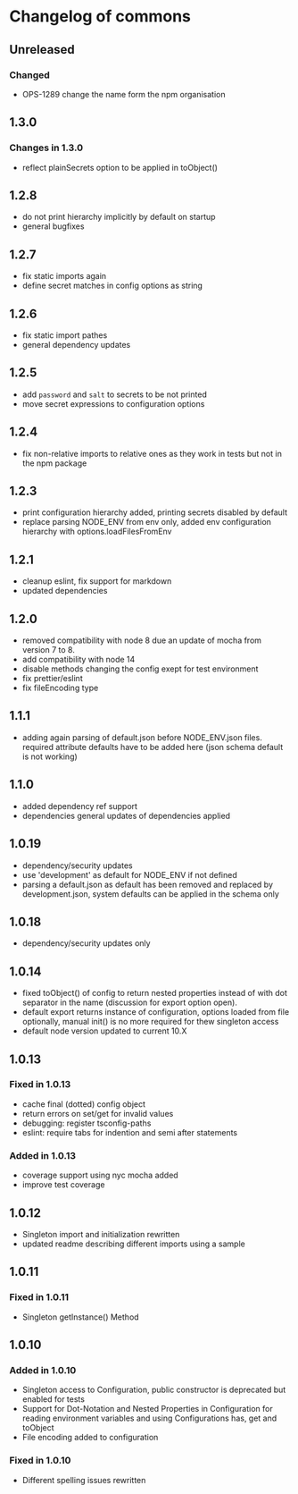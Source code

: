 # Changelog of commons

## Unreleased

### Changed
 - OPS-1289 change the name form the npm organisation

## 1.3.0

### Changes in 1.3.0

- reflect plainSecrets option to be applied in toObject()

## 1.2.8

- do not print hierarchy implicitly by default on startup
- general bugfixes

## 1.2.7

- fix static imports again
- define secret matches in config options as string

## 1.2.6

- fix static import pathes
- general dependency updates

## 1.2.5

- add `password` and `salt` to secrets to be not printed
- move secret expressions to configuration options

## 1.2.4

- fix non-relative imports to relative ones as they work in tests but not in the npm package

## 1.2.3

- print configuration hierarchy added, printing secrets disabled by default
- replace parsing NODE_ENV from env only, added env configuration hierarchy with options.loadFilesFromEnv

## 1.2.1

- cleanup eslint, fix support for markdown
- updated dependencies

## 1.2.0

- removed compatibility with node 8 due an update of mocha from version 7 to 8.
- add compatibility with node 14
- disable methods changing the config exept for test environment
- fix prettier/eslint
- fix fileEncoding type

## 1.1.1

- adding again parsing of default.json before NODE_ENV.json files. required attribute defaults have to be added here (json schema default is not working)

## 1.1.0

- added dependency ref support
- dependencies general updates of dependencies applied

## 1.0.19

- dependency/security updates
- use 'development' as default for NODE_ENV if not defined
- parsing a default.json as default has been removed and replaced by development.json, system defaults can be applied in the schema only

## 1.0.18

- dependency/security updates only

## 1.0.14

- fixed toObject() of config to return nested properties instead of with dot separator in the name (discussion for export option open).
- default export returns instance of configuration, options loaded from file optionally, manual init() is no more required for thew singleton access
- default node version updated to current 10.X

## 1.0.13

### Fixed in 1.0.13

- cache final (dotted) config object
- return errors on set/get for invalid values
- debugging: register tsconfig-paths
- eslint: require tabs for indention and semi after statements

### Added in 1.0.13

- coverage support using nyc mocha added
- improve test coverage

## 1.0.12

- Singleton import and initialization rewritten
- updated readme describing different imports using a sample

## 1.0.11

### Fixed in 1.0.11

- Singleton getInstance() Method

## 1.0.10

### Added in 1.0.10

- Singleton access to Configuration, public constructor is deprecated but enabled for tests
- Support for Dot-Notation and Nested Properties in Configuration for reading environment variables and using Configurations has, get and toObject
- File encoding added to configuration

### Fixed in 1.0.10

- Different spelling issues rewritten
